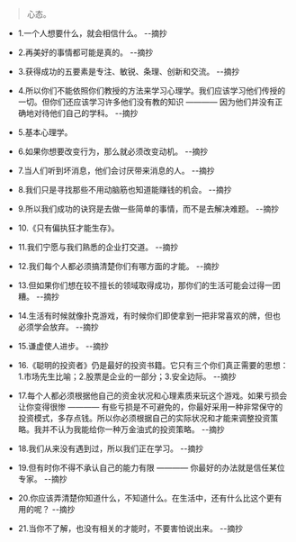 >心态。

- 1.一个人想要什么，就会相信什么。 --摘抄

- 2.再美好的事情都可能是真的。 --摘抄

- 3.获得成功的五要素是专注、敏锐、条理、创新和交流。 --摘抄

- 4.所以你们不能依照你们教授的方法来学习心理学。我们应该学习他们传授的一切。但你们还应该学习许多他们没有教的知识 ———— 因为他们并没有正确地对待他们自己的学科。 --摘抄

- 5.基本心理学。

- 6.如果你想要改变行为，那么就必须改变动机。 --摘抄

- 7.当人们听到坏消息，他们会讨厌带来消息的人。 --摘抄

- 8.我们只是寻找那些不用动脑筋也知道能赚钱的机会。 --摘抄

- 9.所以我们成功的诀窍是去做一些简单的事情，而不是去解决难题。 --摘抄

- 10.《只有偏执狂才能生存》。

- 11.我们宁愿与我们熟悉的企业打交道。 --摘抄

- 12.我们每个人都必须搞清楚你们有哪方面的才能。 --摘抄

- 13.但如果你们想在较不擅长的领域取得成功，那你们的生活可能会过得一团糟。 --摘抄

- 14.生活有时候就像扑克游戏，有时候你们即使拿到一把非常喜欢的牌，但也必须学会放弃。 --摘抄

- 15.谦虚使人进步。 --摘抄

- 16.《聪明的投资者》仍是最好的投资书籍。它只有三个你们真正需要的思想：1.市场先生比喻；2.股票是企业的一部分；3.安全边际。 --摘抄

- 17.每个人都必须根据他自己的资金状况和心理素质来玩这个游戏。如果亏损会让你变得很惨 ———— 有些亏损是不可避免的，你最好采用一种非常保守的投资模式，多存点钱。所以你必须根据自己的实际状况和才能来调整投资策略。我并不认为我能给你一种万金油式的投资策略。 --摘抄

- 18.我们从来没有遇到过，所以我们正在学习。 --摘抄

- 19.但有时你不得不承认自己的能力有限 ———— 你最好的办法就是信任某位专家。 --摘抄

- 20.你应该弄清楚你知道什么，不知道什么。在生活中，还有什么比这个更有用的呢？ --摘抄

- 21.当你不了解，也没有相关的才能时，不要害怕说出来。 --摘抄
